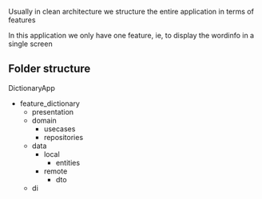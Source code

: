 Usually in clean architecture we structure the entire application in terms of features

In this application we only have one feature, ie, to display the wordinfo in a single screen

## Folder structure

DictionaryApp

- feature_dictionary
  - presentation
  - domain
    - usecases
    - repositories
  - data
    - local
      - entities
    - remote
      - dto
  - di
